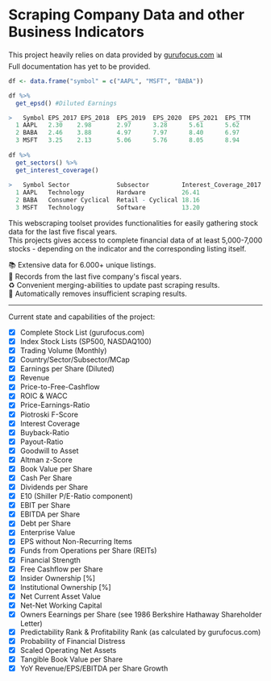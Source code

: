 # Scraping Company Data and other Business Indicators

This project heavily relies on data provided by [gurufocus.com](https://www.gurufocus.com/new_index/) 📊 <br>
Full documentation has yet to be provided.

```r
df <- data.frame("symbol" = c("AAPL", "MSFT", "BABA"))

df %>%
  get_epsd() #Diluted Earnings

>   Symbol EPS_2017 EPS_2018  EPS_2019  EPS_2020  EPS_2021  EPS_TTM
  1 AAPL   2.30    2.98       2.97      3.28      5.61      5.62
  2 BABA   2.46    3.88       4.97      7.97      8.40      6.97
  3 MSFT   3.25    2.13       5.06      5.76      8.05      8.94
  
df %>%
  get_sectors() %>%
  get_interest_coverage()
  
>   Symbol Sector             Subsector         Interest_Coverage_2017 ... Interest_Coverage_2021  Interest_Coverage_TTM  
  1 AAPL   Technology         Hardware          26.41                  ... 41.19                   35.40
  2 BABA   Consumer Cyclical  Retail - Cyclical 18.16                  ... 20.04                   1.18                                    
  3 MSFT   Technology         Software          13.20                  ... 29.80                   37.55                              
```

This webscraping toolset provides functionalities for easily gathering stock data for the last five fiscal years. <br>
This projects gives access to complete financial data of at least 5,000-7,000 stocks - depending on the indicator and the corresponding listing itself.

📚 Extensive data for 6.000+ unique listings. <br>
📅 Records from the last five company's fiscal years. <br>
♻️ Convenient merging-abilities to update past scraping results. <br>
:no_entry_sign: Automatically removes insufficient scraping results. <br>

_________________________________________________________
Current state and capabilities of the project:
- [x] Complete Stock List (gurufocus.com)
- [x] Index Stock Lists (SP500, NASDAQ100)
- [x] Trading Volume (Monthly)
- [x] Country/Sector/Subsector/MCap
- [x] Earnings per Share (Diluted)
- [x] Revenue
- [x] Price-to-Free-Cashflow
- [x] ROIC & WACC
- [X] Price-Earnings-Ratio
- [x] Piotroski F-Score
- [x] Interest Coverage
- [X] Buyback-Ratio
- [x] Payout-Ratio
- [x] Goodwill to Asset
- [x] Altman z-Score 
- [x] Book Value per Share
- [x] Cash Per Share
- [x] Dividends per Share
- [x] E10 (Shiller P/E-Ratio component)
- [x] EBIT per Share
- [x] EBITDA per Share
- [x] Debt per Share
- [x] Enterprise Value
- [x] EPS without Non-Recurring Items
- [x] Funds from Operations per Share (REITs)
- [x] Financial Strength
- [x] Free Cashflow per Share
- [x] Insider Ownership [%] 
- [x] Institutional Ownership [%] 
- [x] Net Current Asset Value
- [x] Net-Net Working Capital
- [x] Owners Eearnings per Share (see 1986 Berkshire Hathaway Shareholder Letter)
- [x] Predictability Rank & Profitability Rank (as calculated by gurufocus.com) 
- [x] Probability of Financial Distress
- [x] Scaled Operating Net Assets 
- [x] Tangible Book Value per Share
- [x] YoY Revenue/EPS/EBITDA per Share Growth
